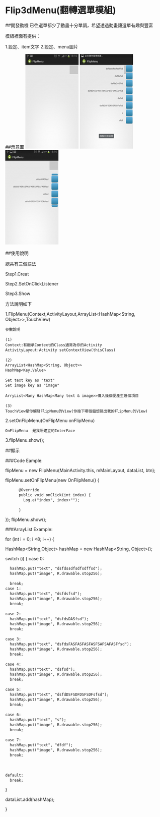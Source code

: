 # Flip3dMenu(翻轉選單模組)

##開發動機
已往選單都少了動畫十分單調，希望透過動畫讓選單有趣與豐富


模組裡面有提供：

1.設定、item文字
2.設定、menu圖片

##示意圖
![Screenshot_2015-03-16-18-16-31-169x300](./Screenshot_2015-03-16-18-16-31-169x300.png)
![Screenshot_2015-03-16-18-16-36-169x300](./Screenshot_2015-03-16-18-16-36-169x300.png)
![Screenshot_2015-03-16-18-16-46-169x300](./Screenshot_2015-03-16-18-16-46-169x300.png)

##使用說明

總共有三個語法

Step1.Creat

Step2.SetOnClickListener

Step3.Show

方法說明如下

1.FlipMenu(Context,ActivityLayout,ArrayList<HashMap<String, Object>>,TouchView)

    參數說明
    
    (1)
    Context:有繼承Context的Class通常為你的Activity
    ActivityLayout:Activity setContextView(thisClass)
    
    (2)
    ArrayList<HashMap<String, Object>>	
    HashMap<Key,Value>
    
    Set text key as "text"
    Set image key as "image"
    
    ArryList<Many HashMap<Many text & image>>傳入幾個便產生幾個項目
    
    (3)
    TouchView是你觸發FlipMenu的View(你按下哪個鈕想跳出我的FlipMenu的View)

2.setOnFlipMenu(OnFlipMenu onFlipMenu)

    OnFlipMenu	是我所建立的InterFace
    
3.flipMenu.show();

##顯示

###Code Eample:

flipMenu = new FlipMenu(MainActivity.this, mMainLayout, dataList, btn);

flipMenu.setOnFlipMenu(new OnFlipMenu() {
          
          @Override
          public void onClick(int index) {
            Log.e("index", index+"");
            
          }
});
flipMenu.show();

###ArrayList Example:

for (int i = 0; i <8; i++) {
  
  HashMap<String,Object> hashMap = new HashMap<String, Object>();
  
  switch (i) {
    case 0:
      
      hashMap.put("text", "dsfdssdfsdfsdffsd");
      hashMap.put("image", R.drawable.stop256);
      
      break;
    case 1:
      hashMap.put("text", "dsfdsfsd");
      hashMap.put("image", R.drawable.stop256);				
      break;
                
    case 2:
      hashMap.put("text", "dsfdsDASfsd");
      hashMap.put("image", R.drawable.stop256);
      break;
      
    case 3:
      hashMap.put("text", "dsfdsFASFASFASFASFSAFSAFASFfsd");
      hashMap.put("image", R.drawable.stop256);
      break;
      
    case 4:
      hashMap.put("text", "dsfsd");
      hashMap.put("image", R.drawable.stop256);
      break;
      
    case 5:
      hashMap.put("text", "dsfdDSFSDFDSFSDFsfsd");
      hashMap.put("image", R.drawable.stop256);
      break;
      
    case 6:
      hashMap.put("text", "s");
      hashMap.put("image", R.drawable.stop256);
      break;
      
    case 7:
      hashMap.put("text", "dfdf");
      hashMap.put("image", R.drawable.stop256);
      break;
      
    

    default:
      break;
  }
  
  dataList.add(hashMap);
  
}

